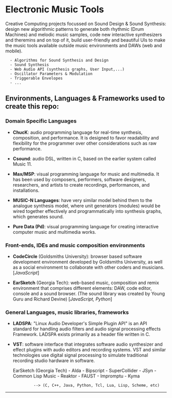 # Electronic Music Tools

Creative Computing projects focussed on Sound Design & Sound Synthesis: design new algorithmic patterns to generate both rhythmic (Drum Machines) and melodic music samples, code new interactive synthesizers and theremins and on top of it, build user-friendly and beautiful UIs to make the music tools available outside music environments and DAWs (web and mobile).

      - Algorithms for Sound Synthesis and Design 
      - Sound Synthesis
      - Web Audio API (synthesis graphs, User Input,...)
      - Oscillator Parameters & Modulation
      - Triggerable Envelopes
      - ...


## Environments, Languages & Frameworks used to create this repo:


### Domain Specific Languages

- __ChucK__: audio programming language for real-time synthesis, composition, and performance. It is designed to favor readability and flexibility for the programmer over other considerations such as raw performance.

- __Csound__: audio DSL, written in C, based on the earlier system called Music 11.

- __Max/MSP__: visual programming language for music and multimedia. It has been used by composers, performers, software designers, researchers, and artists to create recordings, performances, and installations.

- __MUSIC-N Languages__: have very similar model behind them to the analogue synthesis model, where unit generators (modules) would be wired together effectively and programmatically into synthesis graphs, which generates sound.

- __Pure Data (Pd)__: visual programming language for creating interactive computer music and multimedia works.  


### Front-ends, IDEs and music composition environments

- __CodeCircle__ (Goldsmiths University): browser based software development environment developed by Goldsmiths University, as well as a social environment to collaborate with other coders and musicians.  
                  \[*JavaScript*]  
               
- __EarSketch__  (Georgia Tech): web-based music, composition and remix environment that comprises different elements: DAW, code editor, console and a sound browser.
(The sound library was created by Young Guru and Richard Devine)
                  \[*JavaScript, Python*]
                  

### General Languages, music libraries, frameworks

- __LADSPA__: "Linux Audio Developer's Simple Plugin API" is an API standard for handling audio filters and audio signal processing effects Framework. LADSPA exists primarily as a header file written in C.

- __VST__: software interface that integrates software audio synthesizer and effect plugins with audio editors and recording systems. VST and similar technologies use digital signal processing to simulate traditional recording studio hardware in software. 

   EarSketch  (Georgia Tech)
      - Alda
      - Bipscript
      - SuperCollider
      - JSyn
      - Common Lisp Music
      - Reaktor
      - FAUST
      - Impromptu
      - Kyma
      
               --> (C, C++, Java, Python, Tcl, Lua, Lisp, Scheme, etc)
-----------------
